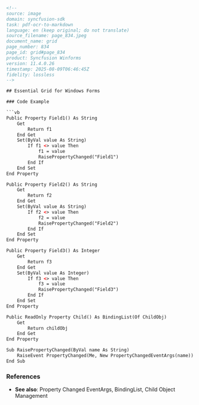 ```html
<!-- 
source: image
domain: syncfusion-sdk
task: pdf-ocr-to-markdown
language: en (keep original; do not translate)
source_filename: page_834.jpeg
document_name: grid
page_number: 834
page_id: grid#page_834
product: Syncfusion Winforms
version: 11.4.0.26
timestamp: 2025-08-09T06:46:45Z
fidelity: lossless
-->

## Essential Grid for Windows Forms

### Code Example

```vb
Public Property Field1() As String
    Get
        Return f1
    End Get
    Set(ByVal value As String)
        If f1 <> value Then
            f1 = value
            RaisePropertyChanged("Field1")
        End If
    End Set
End Property

Public Property Field2() As String
    Get
        Return f2
    End Get
    Set(ByVal value As String)
        If f2 <> value Then
            f2 = value
            RaisePropertyChanged("Field2")
        End If
    End Set
End Property

Public Property Field3() As Integer
    Get
        Return f3
    End Get
    Set(ByVal value As Integer)
        If f3 <> value Then
            f3 = value
            RaisePropertyChanged("Field3")
        End If
    End Set
End Property

Public ReadOnly Property Child() As BindingList(Of ChildObj)
    Get
        Return childObj
    End Get
End Property

Sub RaisePropertyChanged(ByVal name As String)
    RaiseEvent PropertyChanged(Me, New PropertyChangedEventArgs(name))
End Sub
```

### References

- **See also**: Property Changed EventArgs, BindingList, Child Object Management

<!-- tags: [Essential Grid, WinForms, Property Changed, BindingList] keywords: [field, property, event, windows forms] -->
```